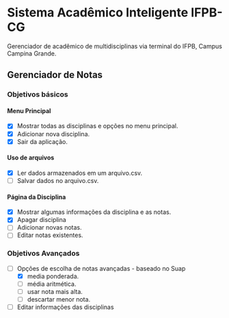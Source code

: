 # Sistema Acadêmico Inteligente IFPB-CG
Gerenciador de acadêmico de multidisciplinas via terminal do IFPB, Campus Campina Grande.
## Gerenciador de Notas
### Objetivos básicos
#### Menu Principal
- [x] Mostrar todas as disciplinas e opções no menu principal.
- [x] Adicionar nova disciplina.
- [x] Sair da aplicação.
#### Uso de arquivos
- [x] Ler dados armazenados em um arquivo.csv.
- [ ] Salvar dados no arquivo.csv.
#### Página da Disciplina
- [x] Mostrar algumas informações da disciplina e as notas.
- [x] Apagar disciplina
- [ ] Adicionar novas notas.
- [ ] Editar notas existentes.
### Objetivos Avançados
- [ ] Opções de escolha de notas avançadas - baseado no Suap 
    - [x] media ponderada.
    - [ ] média aritmética.
    - [ ] usar nota mais alta.
    - [ ] descartar menor nota.
- [ ] Editar informações das disciplinas